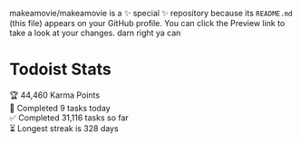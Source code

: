 makeamovie/makeamovie is a ✨ special ✨ repository because its `README.md` (this file) appears on your GitHub profile.
You can click the Preview link to take a look at your changes. darn right ya can

# Todoist Stats

<!-- TODO-IST:START -->
🏆  44,460 Karma Points           
🌸  Completed 9 tasks today           
✅  Completed 31,116 tasks so far           
⏳  Longest streak is 328 days
<!-- TODO-IST:END -->